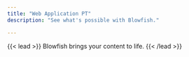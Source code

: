 ```yaml
---
title: "Web Application PT"
description: "See what's possible with Blowfish."

---
```


{{< lead >}}
Blowfish brings your content to life.
{{< /lead >}}
